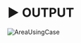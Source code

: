 # :arrow_forward: OUTPUT 
![AreaUsingCase](https://user-images.githubusercontent.com/41688158/163199568-e1d8835b-8a74-4723-8fff-9e19e4c6dca4.png)
